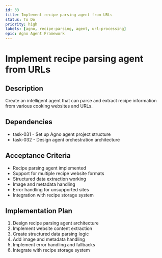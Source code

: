 ```yaml
---
id: 33
title: Implement recipe parsing agent from URLs
status: To Do
priority: high
labels: [agno, recipe-parsing, agent, url-processing]
epic: Agno Agent Framework
---
```


# Implement recipe parsing agent from URLs

## Description
Create an intelligent agent that can parse and extract recipe information from various cooking websites and URLs.

## Dependencies
- task-031 - Set up Agno agent project structure
- task-032 - Design agent orchestration architecture

## Acceptance Criteria
- Recipe parsing agent implemented
- Support for multiple recipe website formats
- Structured data extraction working
- Image and metadata handling
- Error handling for unsupported sites
- Integration with recipe storage system

## Implementation Plan
1. Design recipe parsing agent architecture
2. Implement website content extraction
3. Create structured data parsing logic
4. Add image and metadata handling
5. Implement error handling and fallbacks
6. Integrate with recipe storage system